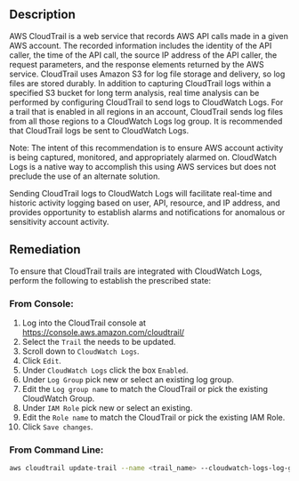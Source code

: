 ## Description

AWS CloudTrail is a web service that records AWS API calls made in a given AWS account. The recorded information includes the identity of the API caller, the time of the API call, the source IP address of the API caller, the request parameters, and the response elements returned by the AWS service. CloudTrail uses Amazon S3 for log file storage and delivery, so log files are stored durably. In addition to capturing CloudTrail logs within a specified S3 bucket for long term analysis, real time analysis can be performed by configuring CloudTrail to send logs to CloudWatch Logs. For a trail that is enabled in all regions in an account, CloudTrail sends log files from all those regions to a CloudWatch Logs log group. It is recommended that CloudTrail logs be sent to CloudWatch Logs.

Note: The intent of this recommendation is to ensure AWS account activity is being captured, monitored, and appropriately alarmed on. CloudWatch Logs is a native way to accomplish this using AWS services but does not preclude the use of an alternate solution.

Sending CloudTrail logs to CloudWatch Logs will facilitate real-time and historic activity logging based on user, API, resource, and IP address, and provides opportunity to establish alarms and notifications for anomalous or sensitivity account activity.

## Remediation

To ensure that CloudTrail trails are integrated with CloudWatch Logs, perform the following to establish the prescribed state:

### From Console:

1. Log into the CloudTrail console at https://console.aws.amazon.com/cloudtrail/
2. Select the `Trail` the needs to be updated.
3. Scroll down to `CloudWatch Logs`.
4. Click `Edit`.
5. Under `CloudWatch Logs` click the box `Enabled`.
6. Under `Log Group` pick new or select an existing log group.
7. Edit the `Log group name` to match the CloudTrail or pick the existing CloudWatch
Group.
8. Under `IAM Role` pick new or select an existing.
9. Edit the `Role name` to match the CloudTrail or pick the existing IAM Role.
10. Click `Save changes`.

### From Command Line:

```bash
aws cloudtrail update-trail --name <trail_name> --cloudwatch-logs-log-grouparn <cloudtrail_log_group_arn> --cloudwatch-logs-role-arn <cloudtrail_cloudwatchLogs_role_arn>
```
